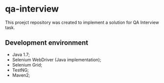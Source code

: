 # qa-interview
This proejct repository was created to implement a solution for QA Interview task.

## Development environment
* Java 1.7;
* Selenium WebDriver (Java implementation);
* Selenium Grid;
* TestNG;
* Maven2;


